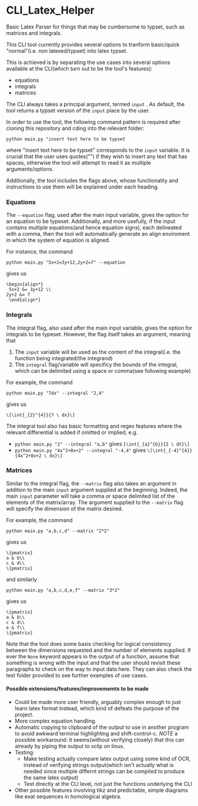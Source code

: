 # CLI_Latex_Helper
Basic Latex Parser for things that may be cumbersome to typset, such as matrices and integrals. 

This CLI tool currently provides several options to tranform basic/quick "normal"(i.e. non latexed/typset) into latex typset. 

This is achieved is by separating the use cases into several options available at the CLI(which turn out to be the tool's features):

- equations
- integrals
- matrices

The CLI always takes a principal argument, termed `input` . As default, the tool returns a typset version of the `input` place by the user. 

In order to use the tool, the following command pattern is required after cloning this repository and cding into the relevant folder:

`python main.py "insert text here to be typset`

where "insert text here to be typset" corresponds to the `input` variable. It is crucial that the user uses quotes("") if they wish to insert any text that has spaces, otherwise the tool will attempt to read it as multiple arguments/options.

Additionally, the tool includes the flags above, whose functionality and instructions to use them will be explained under each heading.

### Equations

The `--equation` flag, used after the main input variable, gives the option for an equation to be typeset. Additionally, and more usefully, if the input contains multiple equations(and hence equation signs), each delineated with a comma, then the tool will automatically generate an align enviroment in which the system of equation is aligned. 

For instance, the command

`python main.py "5x+2=3y+12,2y+2=7" --equation`


gives us


```
\begin{align*}
 5x+2 &= 3y+12 \\
2y+2 &= 7
 \end{align*}
```



### Integrals

The integral flag, also used after the main input variable, gives the option for integrals to be typeset. However, the flag itself takes an argument, meaning that 

1. The `input` variable will be used as the content of the integral(i.e. the function being integrated/the integrand)
2. The `integral` flag/variable will specificy the bounds of the integral, which can be delimited using a space or comma(see following example)


For example, the command 

`python main.py "7dx" --integral "2,4"`

gives us

`\[\int{_{2}^{4}}{7 \ dx}\]`

The integral tool also has basic formatting and regex features where the relevant differential is added if omitted or implied, e.g. 

- `python main.py "2" --integral "a,b"` gives `[\int{_{a}^{b}}{2 \ dt}\]`
- `python main.py "4x^2+8x+2" --integral "-4,4"` gives `\[\int{_{-4}^{4}}{4x^2+8x+2 \ dx}\]`



### Matrices

Similar to the integral flag, the `--matrix` flag also takes an argument in addition to the main `input` argument supplied at the beginning. Indeed, the main `input` parameter will take a comma or space delimited list of the elements of the matrix/array. The argument supplied to the `--matrix` flag will specify the dimension of the matrix desired. 

For example, the command

`python main.py "a,b,c,d" --matrix "2*2"`

gives us 

```
\{pmatrix}
a & b\\
c & d\\
\{pmatrix}
```


and similarly 

`python main.py "a,b,c,d,e,f" --matrix "3*2"`

gives us 
```
\{pmatrix}
a & b\\
c & d\\
e & f\\
\{pmatrix}
```

Note that the tool does some basis checking for logical consistency between the dimensions requested and the number of elements supplied. If ever the `None` keyword appears in the output of a function, assume that something is wrong with the input and that the user should revisit these paragraphs to check on the way to input data here. They can also check the test folder provided to see further examples of use cases.



#### Possible extensions/features/improvememts to be made

- Could be made more user friendly, arguably complex enough to just learn latex format instead, which kind of defeats the purpose of the project.
- More complex equation handling.
- Automatic copying to clipboard of the output to use in another program to avoid awkward terminal highlighting and shift-control-c. *NOTE* a possible workaround:  it seems(without verifying closely) that this can already by piping the output to xclip on linux.
- Testing: 
    - Make testing actually compare latex output using some kind of OCR, instead of verifying strings output(which isn't actually what is needed since multiple differnt strings can be compiled to produce the same latex output)
    - Test directly at the CLI level, not just the functions underlying the CLI
- Other possible features involving tikz and predictable, simple diagrams like exat sequences in homological algebra.
